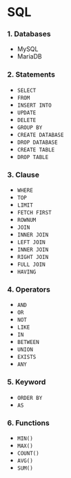 # SQL

### 1. Databases
  * MySQL
  * MariaDB

### 2. Statements
  * `SELECT`
  * `FROM`
  * `INSERT INTO`
  * `UPDATE`
  * `DELETE`
  * `GROUP BY`
  * `CREATE DATABASE`
  * `DROP DATABASE`
  * `CREATE TABLE`
  * `DROP TABLE`

### 3. Clause
  * `WHERE`
  * `TOP`
  * `LIMIT`
  * `FETCH FIRST`
  * `ROWNUM`
  * `JOIN`
  * `INNER JOIN`
  * `LEFT JOIN`
  * `INNER JOIN`
  * `RIGHT JOIN`
  * `FULL JOIN`
  * `HAVING`

### 4. Operators
  * `AND`
  * `OR`
  * `NOT`
  * `LIKE`
  * `IN`
  * `BETWEEN`
  * `UNION`
  * `EXISTS`
  * `ANY`

### 5. Keyword
  * `ORDER BY`
  * `AS`

### 6. Functions
  * `MIN()`
  * `MAX()`
  * `COUNT()`
  * `AVG()`
  * `SUM()`
